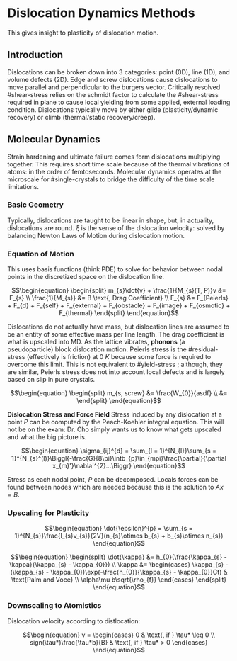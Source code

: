 <!-- 220308 -->
# Dislocation Dynamics Methods

This gives insight to plasticity of dislocation motion.

## Introduction
Dislocations can be broken down into 3 categories: point (0D), line (1D), and volume defects (2D).
Edge and screw dislocations cause dislocations to move parallel and perpendicular to the burgers vector.
Critically resolved #shear-stress relies on the schmidt factor to calculate the #shear-stress required in plane to cause local yielding from some applied, external loading condition.
Dislocations typically move by either glide (plasticity/dynamic recovery) or climb (thermal/static recovery/creep).

## Molecular Dynamics
Strain hardening and ultimate failure comes form dislocations multiplying together.
This requires short time scale because of the thermal vibrations of atoms: in the order of femtoseconds.
Molecular dynamics operates at the microscale for #single-crystals to bridge the difficulty of the time scale limitations.

### Basic Geometry
Typically, dislocations are taught to be linear in shape, but, in actuality, dislocations are round.
$\xi$ is the sense of the dislocation velocity: solved by balancing Newton Laws of Motion during dislocation motion.

### Equation of Motion
This uses basis functions (think PDE) to solve for behavior between nodal points in the discretized space on the dislocation line.

$$\begin{equation}
\begin{split}
m_{s}\dot{v} + \frac{1}{M_{s}(T, P)}v &= F_{s} \\
\frac{1}{M_{s}} &= B \text{, Drag Coefficient} \\
F_{s} &= F_{Peierls} + F_{d} + F_{self} + F_{external} + F_{obstacle} + F_{image} + F_{osmotic} + F_{thermal}
\end{split}
\end{equation}$$

Dislocations do not actually have mass, but dislocation lines are assumed to be an entity of some effective mass per line length.
The drag coefficient is what is upscaled into MD.
As the lattice vibrates, **phonons** (a pseudoparticle) block dislocation motion.
Peierls stress is the #residual-stress (effectively is friction) at 0 *K* because some force is required to overcome this limit.
This is not equivalent to #yield-stress ; although, they are similar, Peierls stress does not into account local defects and is largely based on slip in pure crystals.

$$\begin{equation}
\begin{split}
m_{s, screw} &= \frac{W_{0}}{asdf} \\
 &=
\end{split}
\end{equation}$$

**Dislocation Stress and Force Field**
Stress induced by any dislocation at a point $P$ can be computed by the Peach-Koehler integral equation.
This will not be on the exam: Dr. Cho simply wants us to know what gets upscaled and what the big picture is.

$$\begin{equation}
\sigma_{ij}^{d} = \sum_{l = 1}^{N_{l}}\sum_{s = 1}^{N_{s}^(l)}\Biggl{-\frac{G}{8\pi}\intb_{p}\in_{mpi}\frac{\partial}{\partial x_{m}'}\nabla'^{2}...\Biggr}
\end{equation}$$

Stress as each nodal point, $P$ can be decomposed.
Locals forces can be found between nodes which are needed because this is the solution to $Ax = B$.

### Upscaling for Plasticity
$$\begin{equation}
\dot{\epsilon}^{p} = \sum_{s = 1}^{N_{s}}\frac{l_{s}v_{s}}{2V}(n_{s}\otimes b_{s} + b_{s}\otimes n_{s})
\end{equation}$$

$$\begin{equation}
\begin{split}
\dot{\kappa} &= h_{0}(\frac{\kappa_{s} - \kappa}{\kappa_{s} - \kappa_{0}}) \\
\kappa &= \begin{cases}
\kappa_{s} - (\kappa_{s} - \kappa_{0})\exp(-\frac{h_{0}}{\kappa_{s} - \kappa_{0}}Ct) & \text{Palm and Voce} \\
\alpha\mu b\sqrt{\rho_{f}}
\end{cases}
\end{split}
\end{equation}$$

### Downscaling to Atomistics
Dislocation velocity according to distlocation:

$$\begin{equation}
v = \begin{cases}
0 & \text{, if } \tau* \leq 0 \\
sign(\tau*)\frac{\tau*b}{B} & \text{, if } \tau* > 0
\end{cases}
\end{equation}$$

<!-- 220329 -->
<!-- 220331 -->
